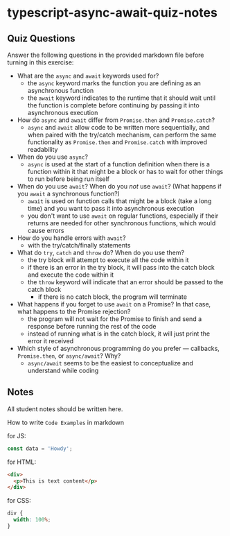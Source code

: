 # typescript-async-await-quiz-notes

## Quiz Questions

Answer the following questions in the provided markdown file before turning in this exercise:

- What are the `async` and `await` keywords used for?
  - the `async` keyword marks the function you are defining as an asynchronous function
  - the `await` keyword indicates to the runtime that it should wait until the function is complete before continuing by passing it into asynchronous execution
- How do `async` and `await` differ from `Promise.then` and `Promise.catch`?
  - `async` and `await` allow code to be written more sequentially, and when paired with the try/catch mechanism, can perform the same functionality as `Promise.then` and `Promise.catch` with improved readability
- When do you use `async`?
  - `async` is used at the start of a function definition when there is a function within it that might be a block or has to wait for other things to run before being run itself
- When do you use `await`? When do you _not_ use `await`? (What happens if you `await` a synchronous function?)
  - `await` is used on function calls that might be a block (take a long time) and you want to pass it into asynchronous execution
  - you don't want to use `await` on regular functions, especially if their returns are needed for other synchronous functions, which would cause errors
- How do you handle errors with `await`?
  - with the try/catch/finally statements
- What do `try`, `catch` and `throw` do? When do you use them?
  - the try block will attempt to execute all the code within it
  - if there is an error in the try block, it will pass into the catch block and execute the code within it
  - the `throw` keyword will indicate that an error should be passed to the catch block
    - if there is no catch block, the program will terminate
- What happens if you forget to use `await` on a Promise? In that case, what happens to the Promise rejection?
  - the program will not wait for the Promise to finish and send a response before running the rest of the code
  - instead of running what is in the catch block, it will just print the error it received
- Which style of asynchronous programming do you prefer — callbacks, `Promise.then`, or `async/await`? Why?
  - `async/await` seems to be the easiest to conceptualize and understand while coding

## Notes

All student notes should be written here.

How to write `Code Examples` in markdown

for JS:

```javascript
const data = 'Howdy';
```

for HTML:

```html
<div>
  <p>This is text content</p>
</div>
```

for CSS:

```css
div {
  width: 100%;
}
```
